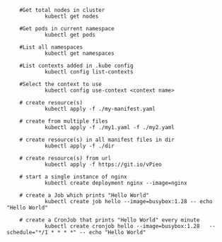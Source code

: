         #Get total nodes in cluster
                kubectl get nodes
                
        #Get pods in current namespace
                kubectl get pods

        #List all namespaces
                kubectl get namespaces
        
        #List contexts added in .kube config
                kubectl config list-contexts
                
        #Select the context to use
                kubectl config use-context <context name>
                
        # create resource(s)
                kubectl apply -f ./my-manifest.yaml
        
        # create from multiple files
                kubectl apply -f ./my1.yaml -f ./my2.yaml
                
        # create resource(s) in all manifest files in dir
                kubectl apply -f ./dir
                
        # create resource(s) from url
                kubectl apply -f https://git.io/vPieo

        # start a single instance of nginx
                kubectl create deployment nginx --image=nginx
                
        # create a Job which prints "Hello World"
                kubectl create job hello --image=busybox:1.28 -- echo "Hello World"
                
        # create a CronJob that prints "Hello World" every minute
                kubectl create cronjob hello --image=busybox:1.28   --schedule="*/1 * * * *" -- echo "Hello World"        
